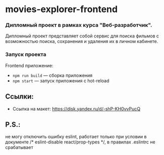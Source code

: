 # movies-explorer-frontend
### Дипломный проект в рамках курса "Веб-разработчик".
Дипломный проект представляет собой сервис для поиска фильмов с возможностью поиска, сохранения и удаления их в личном кабинете.

### Запуск проекта
Frontend приложение:
  - `npm run build` — сборка приложения
  - `npm start` — запуск приложения с hot-reload

## Ссылки:
- Ссылка на макет: https://disk.yandex.ru/d/-shP-KH0vvPucQ

## P.S.:
не могу отключить ошибку eslint, работает только при условии в документе /* eslint-disable react/prop-types */, в правилах .eslintrc не срабатывает
